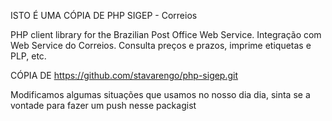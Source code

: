 ISTO É UMA CÓPIA DE PHP SIGEP - Correios 

PHP client library for the Brazilian Post Office Web Service. Integração com Web Service do Correios. Consulta preços e prazos, imprime etiquetas e PLP, etc.

CÓPIA DE https://github.com/stavarengo/php-sigep.git

Modificamos algumas situações que usamos no nosso dia dia, sinta se a vontade para fazer um push nesse packagist